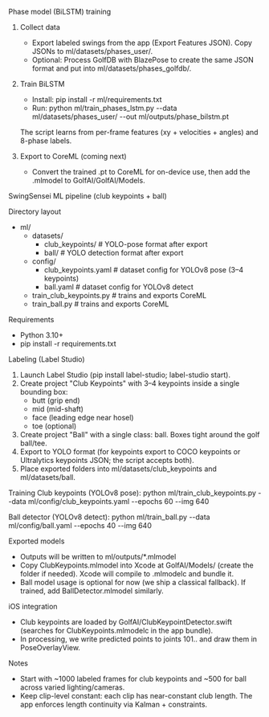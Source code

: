Phase model (BiLSTM) training

1) Collect data
   - Export labeled swings from the app (Export Features JSON). Copy JSONs to ml/datasets/phases_user/.
   - Optional: Process GolfDB with BlazePose to create the same JSON format and put into ml/datasets/phases_golfdb/.

2) Train BiLSTM
   - Install: pip install -r ml/requirements.txt
   - Run: python ml/train_phases_lstm.py --data ml/datasets/phases_user/ --out ml/outputs/phase_bilstm.pt

   The script learns from per-frame features (xy + velocities + angles) and 8-phase labels.

3) Export to CoreML (coming next)
   - Convert the trained .pt to CoreML for on-device use, then add the .mlmodel to GolfAI/GolfAI/Models.

SwingSensei ML pipeline (club keypoints + ball)

Directory layout
- ml/
  - datasets/
    - club_keypoints/  # YOLO-pose format after export
    - ball/            # YOLO detection format after export
  - config/
    - club_keypoints.yaml   # dataset config for YOLOv8 pose (3–4 keypoints)
    - ball.yaml              # dataset config for YOLOv8 detect
  - train_club_keypoints.py  # trains and exports CoreML
  - train_ball.py            # trains and exports CoreML

Requirements
- Python 3.10+
- pip install -r requirements.txt

Labeling (Label Studio)
1) Launch Label Studio (pip install label-studio; label-studio start).
2) Create project "Club Keypoints" with 3–4 keypoints inside a single bounding box:
   - butt (grip end)
   - mid (mid-shaft)
   - face (leading edge near hosel)
   - toe (optional)
3) Create project "Ball" with a single class: ball. Boxes tight around the golf ball/tee.
4) Export to YOLO format (for keypoints export to COCO keypoints or Ultralytics keypoints JSON; the script accepts both).
5) Place exported folders into ml/datasets/club_keypoints and ml/datasets/ball.

Training
Club keypoints (YOLOv8 pose):
  python ml/train_club_keypoints.py --data ml/config/club_keypoints.yaml --epochs 60 --img 640

Ball detector (YOLOv8 detect):
  python ml/train_ball.py --data ml/config/ball.yaml --epochs 40 --img 640

Exported models
- Outputs will be written to ml/outputs/*.mlmodel
- Copy ClubKeypoints.mlmodel into Xcode at GolfAI/Models/ (create the folder if needed). Xcode will compile to .mlmodelc and bundle it.
- Ball model usage is optional for now (we ship a classical fallback). If trained, add BallDetector.mlmodel similarly.

iOS integration
- Club keypoints are loaded by GolfAI/ClubKeypointDetector.swift (searches for ClubKeypoints.mlmodelc in the app bundle).
- In processing, we write predicted points to joints 101.. and draw them in PoseOverlayView.

Notes
- Start with ~1000 labeled frames for club keypoints and ~500 for ball across varied lighting/cameras.
- Keep clip-level constant: each clip has near-constant club length. The app enforces length continuity via Kalman + constraints.


